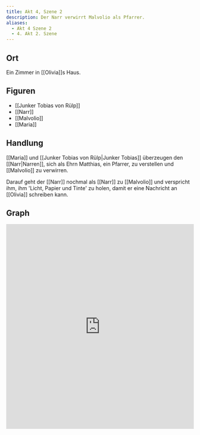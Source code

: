 ```yaml
---
title: Akt 4, Szene 2
description: Der Narr verwirrt Malvolio als Pfarrer.
aliases:
  - Akt 4 Szene 2
  - 4. Akt 2. Szene
---
```

## Ort
Ein Zimmer in [[Olivia]]s Haus.

## Figuren
- [[Junker Tobias von Rülp]]
- [[Narr]]
- [[Malvolio]]
- [[Maria]]

## Handlung
[[Maria]] und [[Junker Tobias von Rülp|Junker Tobias]] überzeugen den [[Narr|Narren]], sich als Ehrn Matthias, ein Pfarrer, zu verstellen und [[Malvolio]] zu verwirren. 

Darauf geht der [[Narr]] nochmal als [[Narr]] zu [[Malvolio]] und verspricht ihm, ihm 'Licht, Papier und Tinte' zu holen, damit er eine Nachricht an [[Olivia]] schreiben kann.

## Graph
<iframe src="https://catchears.github.io/was-ihr-wollt-graphs/act-4/act-4-scene-2-dark" width=100% height=550 style="border: 0;"></iframe>
